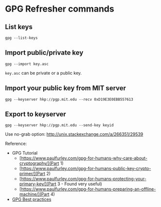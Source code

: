 # GPG Refresher commands

## List keys

`gpg --list-keys`

## Import public/private key

`gpg --import key.asc`

`key.asc` can be private or a public key.

## Import your public key from MIT server

`gpg --keyserver hkp://pgp.mit.edu --recv 0xD19E3E0EBB557613`

## Export to keyserver

`gpg --keyserver hkp://pgp.mit.edu --send-key keyid`

Use no-grab option: http://unix.stackexchange.com/a/266351/29539

Reference: 

* GPG Tutorial
  - [https://www.paulfurley.com/gpg-for-humans-why-care-about-cryptography/](Part 1)
  - [https://www.paulfurley.com/gpg-for-humans-public-key-crypto-primer/](Part 2)
  - [https://www.paulfurley.com/gpg-for-humans-protecting-your-primary-key/](Part 3 - Found very useful)
  - [https://www.paulfurley.com/gpg-for-humans-preparing-an-offline-machine/](Part 4)
* [GPG Best practices](https://riseup.net/en/security/message-security/openpgp/best-practices)
